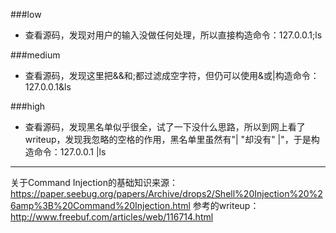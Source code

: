 ###low
- 查看源码，发现对用户的输入没做任何处理，所以直接构造命令：127.0.0.1;ls

###medium
- 查看源码，发现这里把&&和;都过滤成空字符，但仍可以使用&或|构造命令：127.0.0.1&ls

###high
- 查看源码，发现黑名单似乎很全，试了一下没什么思路，所以到网上看了writeup，发现我忽略的空格的作用，黑名单里虽然有"| "却没有" |"，于是构造命令：127.0.0.1 |ls



-------------------------------------------------------------------
关于Command Injection的基础知识来源：https://paper.seebug.org/papers/Archive/drops2/Shell%20Injection%20%26amp%3B%20Command%20Injection.html
参考的writeup：http://www.freebuf.com/articles/web/116714.html